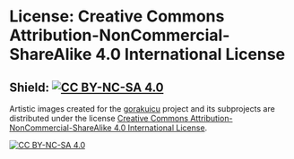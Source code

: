 # License: Creative Commons Attribution-NonCommercial-ShareAlike 4.0 International License

## Shield: [![CC BY-NC-SA 4.0][cc-by-nc-sa-shield]][cc-by-nc-sa]

Artistic images created for the [gorakuicu](https://goraku.icu) project and its subprojects are distributed under the license [Creative Commons Attribution-NonCommercial-ShareAlike 4.0 International License][cc-by-nc-sa].

[![CC BY-NC-SA 4.0][cc-by-nc-sa-image]][cc-by-nc-sa]

[cc-by-nc-sa]: http://creativecommons.org/licenses/by-nc-sa/4.0/
[cc-by-nc-sa-image]: https://licensebuttons.net/l/by-nc-sa/4.0/88x31.png
[cc-by-nc-sa-shield]: https://img.shields.io/badge/License-CC%20BY--NC--SA%204.0-lightgrey.svg
